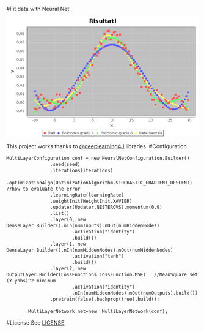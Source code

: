 #Fit data with Neural Net

![Example](Fit.png)

This project works thanks to [@deeplearning4J](https://github.com/deeplearning4j/deeplearning4j) libraries.
#Configuration
```
MultiLayerConfiguration conf = new NeuralNetConfiguration.Builder()
				.seed(seed)
				.iterations(iterations)
				.optimizationAlgo(OptimizationAlgorithm.STOCHASTIC_GRADIENT_DESCENT) //how to evaluate the error
				.learningRate(learningRate)
				.weightInit(WeightInit.XAVIER)
				.updater(Updater.NESTEROVS).momentum(0.9)
				.list()
				.layer(0, new DenseLayer.Builder().nIn(numInputs).nOut(numHiddenNodes)
						.activation("identity")
						.build())
				.layer(1, new DenseLayer.Builder().nIn(numHiddenNodes).nOut(numHiddenNodes)
						.activation("tanh")
						.build())
				.layer(2, new OutputLayer.Builder(LossFunctions.LossFunction.MSE)	//MeanSquare set (Y-yobs)^2 minimum
						.activation("identity")
						.nIn(numHiddenNodes).nOut(numOutputs).build())
				.pretrain(false).backprop(true).build();

		MultiLayerNetwork net=new  MultiLayerNetwork(conf);
```

#License
See [LICENSE](LICENSE)
